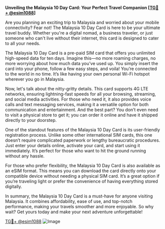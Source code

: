 **Unveiling the Malaysia 10 Day Card: Your Perfect Travel Companion [[TG💪+ @esim1088](https://t.me/s/esim1088)]**

Are you planning an exciting trip to Malaysia and worried about your mobile connectivity? Fear not! The Malaysia 10 Day Card is here to be your ultimate travel buddy. Whether you're a digital nomad, a business traveler, or just someone who can't live without their internet, this card is designed to cater to all your needs.

The Malaysia 10 Day Card is a pre-paid SIM card that offers you unlimited high-speed data for ten days. Imagine this—no more roaming charges, no more worrying about how much data you’ve used up. You simply insert the card into your phone, follow a few easy steps, and voila! You’re connected to the world in no time. It’s like having your own personal Wi-Fi hotspot wherever you go in Malaysia.

Now, let's talk about the nitty-gritty details. This card supports 4G LTE networks, ensuring lightning-fast speeds for all your browsing, streaming, and social media activities. For those who need it, it also provides voice calls and text messaging services, making it a versatile option for both communication and entertainment. And the best part? You don’t even need to visit a physical store to get it; you can order it online and have it shipped directly to your doorstep.

One of the standout features of the Malaysia 10 Day Card is its user-friendly registration process. Unlike some other international SIM cards, this one doesn’t require complicated paperwork or lengthy bureaucratic procedures. Just enter your details online, activate your card, and start using it immediately. It’s perfect for those who want to hit the ground running without any hassle.

For those who prefer flexibility, the Malaysia 10 Day Card is also available as an eSIM format. This means you can download the card directly onto your compatible device without needing a physical SIM card. It’s a great option if you’re traveling light or prefer the convenience of having everything stored digitally.

In summary, the Malaysia 10 Day Card is a must-have for anyone visiting Malaysia. It combines affordability, ease of use, and top-notch performance, making your travels smoother and more enjoyable. So why wait? Get yours today and make your next adventure unforgettable! 

[TG💪+ @esim1088](https://t.me/s/esim1088) ![Image](https://i.postimg.cc/Y0z9fWf4/image.png)